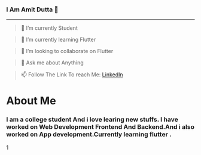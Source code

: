 ### I Am Amit Dutta 🧑‍
___




> 🔭 I’m currently Student

> 🌱 I’m currently learning Flutter

> 👯 I’m looking to collaborate on Flutter

>  💬 Ask me about Anything 

> 📫 Follow The Link To reach Me: <a href="https://www.linkedin.com/in/amit-dutta-a6996315a/" >LinkedIn</a>


# **About Me**

### I am a college student And i love learing new stuffs. I have worked on Web Development Frontend And Backend.And i also worked on App development.Currently learning flutter .
1
